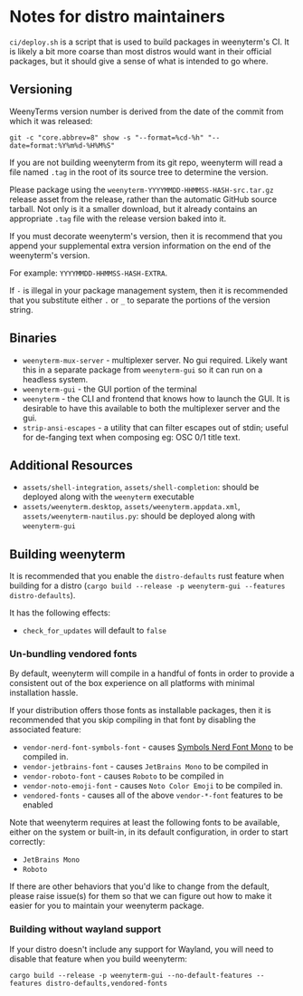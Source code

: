 # Notes for distro maintainers

`ci/deploy.sh` is a script that is used to build packages in weenyterm's CI.
It is likely a bit more coarse than most distros would want in their
official packages, but it should give a sense of what is intended to go where.

## Versioning

WeenyTerms version number is derived from the date of the commit from which it
was released:

```
git -c "core.abbrev=8" show -s "--format=%cd-%h" "--date=format:%Y%m%d-%H%M%S"
```

If you are not building weenyterm from its git repo, weenyterm will read a file named
`.tag` in the root of its source tree to determine the version.

Please package using the `weenyterm-YYYYMMDD-HHMMSS-HASH-src.tar.gz` release
asset from the release, rather than the automatic GitHub source tarball.
Not only is it a smaller download, but it already contains an appropriate
`.tag` file with the release version baked into it.

If you must decorate weenyterm's version, then it is recommend that you append
your supplemental extra version information on the end of the weenyterm's
version.

For example: `YYYYMMDD-HHMMSS-HASH-EXTRA`.

If `-` is illegal in your package management system, then it is recommended
that you substitute either `.` or `_` to separate the portions of the version
string.

## Binaries

* `weenyterm-mux-server` - multiplexer server. No gui required. Likely want this
  in a separate package from `weenyterm-gui` so it can run on a headless system.
* `weenyterm-gui` - the GUI portion of the terminal
* `weenyterm` - the CLI and frontend that knows how to launch the GUI. It is
  desirable to have this available to both the multiplexer server and the gui.
* `strip-ansi-escapes` - a utility that can filter escapes out of stdin; useful
  for de-fanging text when composing eg: OSC 0/1 title text.

## Additional Resources

* `assets/shell-integration`, `assets/shell-completion`: should be deployed along with the `weenyterm` executable
* `assets/weenyterm.desktop`, `assets/weenyterm.appdata.xml`, `assets/weenyterm-nautilus.py`: should be deployed along with `weenyterm-gui`

## Building weenyterm

It is recommended that you enable the `distro-defaults` rust feature
when building for a distro (`cargo build --release -p weenyterm-gui --features distro-defaults`).

It has the following effects:

* `check_for_updates` will default to `false`

### Un-bundling vendored fonts

By default, weenyterm will compile in a handful of fonts in order to provide a
consistent out of the box experience on all platforms with minimal installation
hassle.

If your distribution offers those fonts as installable packages, then it is
recommended that you skip compiling in that font by disabling the associated
feature:

* `vendor-nerd-font-symbols-font` - causes [Symbols Nerd Font
  Mono](https://github.com/ryanoasis/nerd-fonts/blob/master/patched-fonts/NerdFontsSymbolsOnly/complete/Symbols-1000-em%20Nerd%20Font%20Complete%20Mono.ttf)
  to be compiled in.
* `vendor-jetbrains-font` - causes `JetBrains Mono` to be compiled in
* `vendor-roboto-font` - causes `Roboto` to be compiled in
* `vendor-noto-emoji-font` - causes `Noto Color Emoji` to be compiled in.
* `vendored-fonts` - causes all of the above `vendor-*-font` features to be enabled

Note that weenyterm requires at least the following fonts to be available, either
on the system or built-in, in its default configuration, in order to start
correctly:

* `JetBrains Mono`
* `Roboto`

If there are other behaviors that you'd like to change from the default, please
raise issue(s) for them so that we can figure out how to make it easier for you
to maintain your weenyterm package.

### Building without wayland support

If your distro doesn't include any support for Wayland, you will need to
disable that feature when you build weenyterm:

```
cargo build --release -p weenyterm-gui --no-default-features --features distro-defaults,vendored-fonts
```

